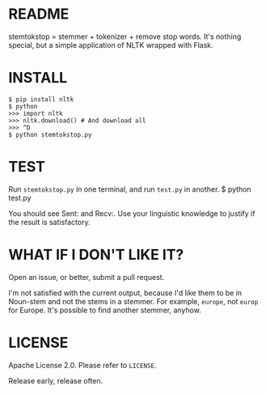 README
======
stemtokstop = stemmer + tokenizer + remove stop words.  It's nothing special, but a simple application of NLTK wrapped with Flask.


INSTALL
=======
    $ pip install nltk
    $ python
    >>> import nltk
    >>> nltk.download() # And download all
    >>> ^D
    $ python stemtokstop.py


TEST
====
Run `stemtokstop.py` in one terminal, and run `test.py` in another.
    $ python test.py

You should see Sent: and Recv:.  Use your linguistic knowledge to justify if the result is satisfactory.


WHAT IF I DON'T LIKE IT?
========================
Open an issue, or better, submit a pull request.

I'm not satisfied with the current output, because I'd like them to be in Noun-stem and not the stems in a stemmer.  For example, `europe`, not `europ` for Europe.  It's possible to find another stemmer, anyhow.


LICENSE
=======
Apache License 2.0.  Please refer to `LICENSE`.

Release early, release often.
